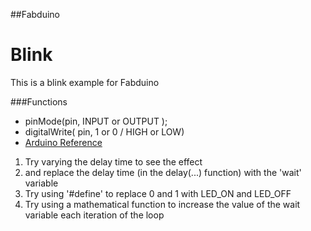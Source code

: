 ##Fabduino

# Blink

This is a blink example for Fabduino

###Functions
* pinMode(pin, INPUT or OUTPUT );
* digitalWrite( pin, 1 or 0 / HIGH or LOW)
* [Arduino Reference](https://www.arduino.cc/en/Reference/)

1.  Try varying the delay time to see the effect
2.  and replace the delay time (in the delay(...) function) with the 'wait' variable
3. Try using '#define' to replace 0 and 1 with LED_ON and LED_OFF
4. Try using a mathematical function to increase the value of the wait variable each iteration of the loop
